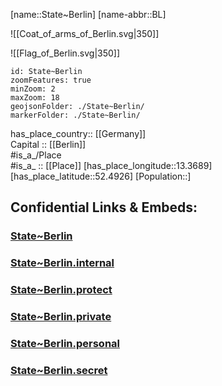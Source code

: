 ﻿---
location: [52.4926,13.3689] 
type: State
ISO3166-2: DE-BE
SpocWebEntityId: 29130
isDeleted: false
Confidential: public
tags:
- geo/State
icon: Flag_of_Berlin
---
[name::State~Berlin] 
[name-abbr::BL]

![[Coat_of_arms_of_Berlin.svg|350]] 

![[Flag_of_Berlin.svg|350]]  

```leaflet
id: State~Berlin
zoomFeatures: true 
minZoom: 2 
maxZoom: 18
geojsonFolder: ./State~Berlin/
markerFolder: ./State~Berlin/
```

has_place_country:: [[Germany]]  
Capital :: [[Berlin]]  
#is_a_/Place  
#is_a_ :: [[Place]] 
[has_place_longitude::13.3689] 
[has_place_latitude::52.4926] 
[Population::] 



## Confidential Links & Embeds: 

### [State~Berlin](/_public/Earth/Continent/Europe/Europe~Central/Germany/Germany~West/State~Berlin.md) 

### [State~Berlin.internal](/_internal/Earth/Continent/Europe/Europe~Central/Germany/Germany~West/State~Berlin.internal.md) 

### [State~Berlin.protect](/_protect/Earth/Continent/Europe/Europe~Central/Germany/Germany~West/State~Berlin.protect.md) 

### [State~Berlin.private](/_private/Earth/Continent/Europe/Europe~Central/Germany/Germany~West/State~Berlin.private.md) 

### [State~Berlin.personal](/_personal/Earth/Continent/Europe/Europe~Central/Germany/Germany~West/State~Berlin.personal.md) 

### [State~Berlin.secret](/_secret/Earth/Continent/Europe/Europe~Central/Germany/Germany~West/State~Berlin.secret.md) 
